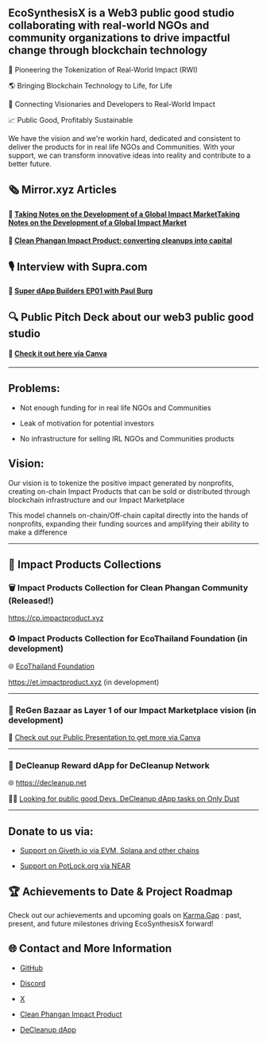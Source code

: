 ## EcoSynthesisX is a Web3 public good studio collaborating with real-world NGOs and community organizations to drive impactful change through blockchain technology

🌱 Pioneering the Tokenization of Real-World Impact (RWI)

🌎 Bringing Blockchain Technology to Life, for Life

🤝 Connecting Visionaries and Developers to Real-World Impact

📈 Public Good, Profitably Sustainable

We have the vision and we're workin hard, dedicated and consistent to deliver the products for in real life NGOs and Communities. With your support, we can transform innovative ideas into reality and contribute to a better future.

## 🗞️ Mirror.xyz Articles

#### 📕 [Taking Notes on the Development of a Global Impact MarketTaking Notes on the Development of a Global Impact Market](https://mirror.xyz/ecosynthesisx.eth/zOdeuaeFfJUFScZZKu1OGF7cWCiRgUHQSGE-14cf8fo)

#### 📗 [Clean Phangan Impact Product: converting cleanups into capital](https://mirror.xyz/ecosynthesisx.eth/lBc13WGdIsnOI5t6w0AMcjWL_mqx9kFR0548Ft14ptM)

## 🎙 Interview with Supra.com

#### 🎥 [Super dApp Builders EP01 with Paul Burg](https://youtu.be/zVgZX1Nj48E?si=W4KYFuUJ4QGZUISD)

## 🔍 Public Pitch Deck about our web3 public good studio

#### 📑 [Check it out here via Canva](https://www.canva.com/design/DAGUpUElfUM/dHEnkmLUVSFmZZpJNLtD8w/view)

----------------------------------------
## Problems: 

* Not enough funding for in real life NGOs and Communities

* Leak of motivation for potential investors

* No infrastructure for selling IRL NGOs and Communities products

## Vision:

Our vision is to tokenize the positive impact generated by nonprofits, creating on-chain Impact Products that can be sold or distributed through blockchain infrastructure and our Impact Marketplace

This model channels on-chain/Off-chain capital directly into the hands of nonprofits, expanding their funding sources and amplifying their ability to make a difference

------------------------------------
## 🌟 Impact Products Collections 

### 🗑️ Impact Products Collection for Clean Phangan Community (Released!)


https://cp.impactproduct.xyz


### ♻️ Impact Products Collection for EcoThailand Foundation (in development)

🌐 [EcoThailand Foundation](https://ecothailand.org)

https://et.impactproduct.xyz (in development)

----------------------------



### 🌟 ReGen Bazaar as Layer 1 of our Impact Marketplace vision (in development)

📑 [Check out our Public Presentation to get more via Canva](https://www.canva.com/design/DAGUpUElfUM/dHEnkmLUVSFmZZpJNLtD8w/view)

----------------------------



### 🧹 DeCleanup Reward dApp for DeCleanup Network

🌐 https://decleanup.net

🧑‍💻 [Looking for public good Devs. DeCleanup dApp tasks on Only Dust](https://app.onlydust.com/p/decleanup-dapp-v2)

-----------------------------



## Donate to us via:

- [Support on Giveth.io via EVM, Solana and other chains](https://giveth.io/project/ecosynthesisx-empowering-change-with-blockchain)

- [Support on PotLock.org via NEAR](https://app.potlock.org/?tab=project&projectId=ecosynthesisx.near&referrerId=paul_burg.near)



## 🏆 Achievements to Date & Project Roadmap

Check out our achievements and upcoming goals on [Karma.Gap](https://gap.karmahq.xyz/project/ecosynthesisx-irl-impact--web3-for-better-future) : past, present, and future milestones driving EcoSynthesisX forward! 


## 🌐 Contact and More Information

- [GitHub](https://github.com/EcoSynthesisX)

- [Discord](https://discord.gg/EcoSynthesisX)

- [X](https://twitter.com/EcoSynthesisX)

- [Clean Phangan Impact Product](https://cp.impactproduct.xyz)

- [DeCleanup dApp](https://decleanup.net/)
